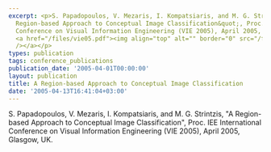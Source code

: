 ```yaml
---
excerpt: <p>S. Papadopoulos, V. Mezaris, I. Kompatsiaris, and M. G. Strintzis, &quot;A
  Region-based Approach to Conceptual Image Classification&quot;, Proc. IEE International
  Conference on Visual Information Engineering (VIE 2005), April 2005, Glasgow, UK.
  <a href="/files/vie05.pdf"><img align="top" alt="" border="0" src="/files/pdf/pdf.png"
  /></a></p>
types: publication
tags: conference_publications
publication_date: '2005-04-01T00:00:00'
layout: publication
title: A Region-based Approach to Conceptual Image Classification
date: '2005-04-13T16:41:04+03:00'
---
```

<p>S. Papadopoulos, V. Mezaris, I. Kompatsiaris, and M. G. Strintzis, &quot;A Region-based Approach to Conceptual Image Classification&quot;, Proc. IEE International Conference on Visual Information Engineering (VIE 2005), April 2005, Glasgow, UK. <a href="/files/vie05.pdf"><img align="top" alt="" border="0" src="/files/pdf/pdf.png" /></a></p>
